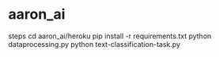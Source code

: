 # aaron_ai

steps
cd aaron_ai/heroku
pip install -r requirements.txt
python dataprocessing.py
python text-classification-task.py
